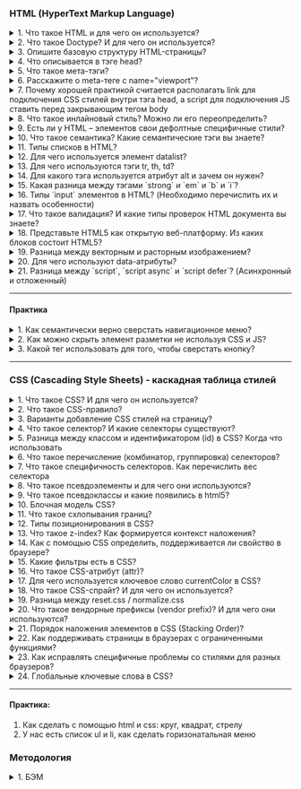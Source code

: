 ### HTML (HyperText Markup Language)

<details>
<summary> 1. Что такое HTML и для чего он используется? </summary>

HTML (Hypertext Markup language) – язык гипертекстовой разметки. Используется для того, чтобы сообщать вашему браузеру, как отображать веб-страницу. 
</details>

<details>
<summary> 2. Что такое Doctype? И для чего он используется? </summary>

Doctype добавляется первой строкой любого HTML-кода и используется для указания типа документа. 

</details>

<details>
<summary> 3. Опишите базовую структуру HTML-страницы? </summary>

1. В начале идет `<!Doctype Html>` - корневая обертка страницы
2. `head` -  своеобразный вспомогательный тег, которая содержит все необходимые данные о HTML документа - это может быть 
* заголовок, 
* описание, 
* cиоинформация, 
* подключение стилей, шрифтов, 
* метаинформации 
3. `body` – содержит всю разметку html документа. Именно это разметка и будет отображается в браузере

</details>

<details>
<summary> 4. Что описывается в тэге head?</summary>

1. Title – основной заголовок html – страницы
2. Метатеги, в основном нужны для 3 вещей: прописать кодировку, добавить описание и ключевые слова, а также указать вспомогательные механизмы для браузеров и устройств
3. Путь к таблице стилей, могут быть как внешние стили или внутренние стили самого ресурса. Выполняется это с помощью специального тега link, помимо этого можно подключить сторонние ресурсы: шрифты. 
4. А также внутри него подключаются все возможные скрипты. Для этого указывается тег скрипт в котором пишется код скрипта либо с помощью атрибута src указывается путь к внешнему js-коду

</details>

<details>
<summary> 5. Что такое мета-тэги? </summary>

Это специальные теги, которые находятся внутри тега страницы (контейнере) head и описывают содержимое сомой страницы, а затем передает информацию поисковой системе. Метатеги - Кодировка: UTF - 8; СЕО-информация для продвижение в поисковой системе; Вспомогательные механизмы для браузера и устройств

</details>

<details>
<summary> 6. Расскажите о meta-теге с name="viewport"?</summary>

Он нужен для контроля масштаба отображения страницы: `<meta name="viewport" content="width=device-width, initial-scale=1">`

Ключевым атрибутом content описывается, каким образом страничка должна себя вести на устройствах с разным разрешением:
•	Width – определяет размер окна просмотра, может быть установлен на определенное кол-во пикселей или на специальное значение device-width, которая означает ширину экрана в css пикселях в масштабе 100%
•	Initial-scale – контролирует уровень масштабирование при первой загрузки страницы: 1.0 (обычно определяет). Свойство max-scale/min-scale – определяет как пользователям разрешено увеличивать или уменьшать страницу. А если мы хотим запретить масштабирование используем userscalable: 0

</details>


<details>
<summary> 7. Почему хорошей практикой считается располагать link для подключения CSS стилей внутри тэга head, а script для подключения JS ставить перед закрывающим тегом body</summary>

1. Тег link внутри шапки сайта описана сцепификацой HTML. Если в head находится stylesheet, то страница загружается быстрее 

2. Сначала подключаются html и css при первой загрузке страницы и они должны находится в самом header. После того как все загрузилось используется js, если мы поставим js в самое начало, то оно будет блокировать (загрузку) от рисовку html. Размещение скриптов внизу позволяет сперва распарсить и показать пользователю весь HTML, а затем уже добавить к нему логику.

</details>

<details>
<summary>8. Что такое инлайновый стиль? Можно ли его переопределить?</summary>

Инлайновый стиль – это стиль, который находится внутри определенного тега. Переопределить его можно только с помощью дерективы !important, которую можно добавлять на css-свойство
</details>


<details>
<summary>9. Есть ли у HTML – элементов свои дефолтные специфичные стили?</summary>

Да, конечно есть. В загаловах - увеличение размера, отступы и жирность. Cписки – маркеры и цифры; Даже у параграфа появляется дополнительный margin

Ньюанс заключается в том, что разные дефолтные стили отличаются по разному в разных браузерах. По этому, чтобы вверстка была одинакого во всех браузерах (кросс-браузерность) используется либо normalice.css либо reset.css (об этом поговорим чуть позже)

</details>

<details>
<summary>10. Что такое семантика? Какие семантические тэги вы знаете?</summary>

Семантика в контексте HTML – это использование правильных тегов, описывающих содержимого контента внутри себя. Семантический тег - это тот тег, который поясняет, что находится внутри тега: <header>Шапка</header>; <p>Параграф</p>; <nav>Навигационное меню</nav>; <em>Курсив</em>
</details>



<details>
<summary>11. Типы списков в HTML?</summary>

1. `<ul>` - маркированный список. Каждый элемент списка отмечается маркером: li;
2. `<ol>` - нумерованный список. Каждый элемент списка отмечается маркером: li;
3. Cписок определений, cостоит он из следующиз тегов: `dl` – основная обертка, `dt` –определения и `dd` – поясняющий текст;

</details>


<details>
<summary>12. Для чего используется элемент datalist? </summary>

Используется для создания выпадающего списка, которое можно выбирать при наборе в текстовом поле и datalist с атрибутом id должен полностью совпадать с содержимым: "" с input элементом атрибутом лист. 
</details>


<details>
<summary> 13. Для чего используются тэги tr, th, td?</summary>

Данные теги используются внутри другого тега: `<table>`, а тот в свою очередь необходим для создания таблиц:

`<tr>` (table row) – контейнер для создания строки таблицы, каждая ячейка в пределах строки может задаваться с помощью тега: `<th>` и `<td>`
`<th>` (table-header) – предназначен для создания одной ячейки таблицы, которая обозначается как загаловочный текст, и отмечается он жирным шрифтом и выравнивается по центру
`<td>` (table-data) – предназначен для создания одной ячейки таблицы 

</details>


<details>
<summary> 14. Для какого тэга используется атрибут alt и зачем он нужен?</summary>

Данный атрибут добавляется для тега картинки. Если вдруг у нас картинка не отобразится на странице, то вместо него отобразится (поясняющий) текст, тот который мы указали в alt. 

Данный атрибут также полезен для людей с ограниченными возможностями, когда страница будет читаться скринридером, то при чтении и будет зачитываться то, что находится в alt. (Помимо этого использование атрибута улучшается accessibility (доступной страницы) так как различные скринридеры при чтении веб-страницы зачитывают его. В результате пользователи с ограниченными возможностями понимает контекст используемого изображения)

Стоит отметить, что данный атрибут – является обязательным, и если он будет отсутствовать, то Валидатор выдаст ошибку.

</details>


<details>
<summary> 15. Какая разница между тэгами `strong` и `em` и `b` и `i`?</summary>

Теги: `strong` и `b` - делает текст жирным, 
Теги `em` и `i` - делает его курсивным. 

Однако стоит отметить, что теги: `strong` и `em` - когда робот (скринридер) будет читать наш текст, то внутри данных тегов будет выделен акцент (логическое выделение - важность) в то время как: `b` и `i` просто изменяет визуальный вид обернутого элемента и во время чтения на нем не будет акцента.

</details>

<details>
<summary> 16. Типы `input` элементов в HTML? (Необходимо перечислить их и назвать особенности)</summary>

Input – элемент необходим для общения (коммуникации) с пользователям, он предназначен для получение вводимых данных. У него есть атрибут type, который поможет выбрать тот или иной тип: 

* input type = “text” - предназначенный для ввода букв, цифр и специальных символов. 
* input type = “password” – используется для паролей. Его особенность - отображаются как звездочки. 
* input type = “email”> - предназначен для ввода эмейла пользователи.  
* input type = “number”> - позволяет вводить только числовое значение ну и при фокусировке на нем открывается клавиатура, содержащие только цифры. 
* input type = “button” (input type = “submit”) – поле для ввода. В этом случае превращается в кнопку, с помощью сабмит можно даже отправить форму. 
* input type checkbox ( radio)  button - заменяет поле ввода на специальные элементы либо квадрат с галочкой либо кружок с точкой. 
* input type day month daytime local предназначены для ввода даты. 

</details>


<details>
<summary> 17. Что такое валидация? И какие типы проверок HTML документа вы знаете?</summary>

Работа валидатором заключается в следующем: сначала определяется тип документа, который указывается с помощью <!Doctype> затем проверяет html код на правильность и отсутствие ошибок. W3S 

</details>

<details>
<summary>18. Представьте HTML5 как открытую веб-платформу. Из каких блоков состоит HTML5?</summary>

•	Семантика (позволяет более точно описать из чего состоит контент).
•	Стилизация (позволяет создавать более сложные темы оформления).
•	Доступ к устройствам (позволяет взаимодействовать с различными устройствами ввода и вывода).
•	Связанность (позволяет общаться с сервером).
•	Офлайн и хранилище (позволяют страницам хранить данные локально на клиентской стороне и более эффективно работать в офлайне)
•	Мультимедиа (создание и подключение видео и аудио).
•	2D/3D-графика и эффекты (позволяет расширить возможности презентации).
•	Производительность и интеграция (обеспечивает большую скорость оптимизации и лучшее использование аппаратных средств).

</details>


<details>
<summary>19. Разница между векторным и расторным изображением?</summary>

Растровое изображение – складываются из множества маленьких ячеек – пикселей, где каждый пиксель содержит информацию о цвете. Определить растровое изображение можно увеличив его масштаб: на определённом этапе станет заметно множество маленьких квадратов — это и есть пиксели. Наиболее распространённые растровые форматы: JPEG, PNG.

В отличие от растровых, векторные изображения состоят уже не из пикселей, а из множества опорных точек и соединяющих их кривых. Векторное изображение описывается математическими формулами и, соответственно, не требует наличия информации о каждом пикселе. Сколько ни увеличивай масштаб векторного изображения, вы никогда не увидите пикселей. Самые популярные векторные форматы: SVG, AI. Источник

</details>





<details>
<summary>20. Для чего используют data-атрибуты?</summary>

До появления JS-фреймворков, он использовался (применялся) для  хранений информаций. А в последующем можно было использовать в JS для манипуляции. 

Другими словами: прямо в дом дерева можно хранить дополнительные данные, основным минусом была безопасность, она была слабая, так как изменить атрибут без проблем можно через консоль разработчика

<img src='./assets/5.png' alt='Селектора'/>

</details>


<details>
<summary>21. Разница между `script`, `script async` и `script defer`? (Асинхронный и отложенный)</summary>

Обычно браузеры загружают `script` синхронно, во время разбора документа. Поэтому принято добавлять скрипты в конец документа, перед `</body>`, чтобы они не тормозили загрузку страницы. Но при помощи атрибутов defer и async можно явно управлять порядком загрузки и выполнения скриптов.

* `<script async src="...">` => скрипт выполняется параллельно c чтением html документа. Он не будет ждать когда произойдет загрузка и отображение веб-страницы. 

* `<script defer src="...">` – указывает браузеру, что скрипт должен быть выполнен после того, как HTML-документ будет полностью разобран (похоже на дефолтное значение script). Однако defer гарантирует, что на момент исполнения script-кода, дом-дерева будет полностью готова.  Стоит отметить, что скрипт с defer не блокирует страницу

На практике defer используется для скриптов, которым требуется доступ ко всему DOM-дереву или если важен их порядок выполнения. А async хорош для независимых скриптов, например счётчиков и рекламы, порядок выполнения которых не играет роли.

</details>

---



#### Практика


<details>
<summary> 1. Как семантически верно сверстать навигационное меню?</summary>
<img src='./assets/4.png'/>
</details>

<details>
<summary> 2. Как можно скрыть элемент разметки не используя CSS и JS?</summary>

В html есть для этого специальный атрибут: hidden, однако это не самая лучшая практика влиять на страницу через разметку, так как он не виден не только для пользователя, но и для скринридеров. Данный тег глобальный и его можно добавлять везде. Его аналог в css – это display: none
</details>

<details>
<summary> 3. Какой тег использовать для того, чтобы сверстать кнопку?</summary>

Обычная кнопка: `<button>Кнопела</button>`	

Кнопка подверждения формы, используется либо баттон сабмит либо инпут сабмит
<button type=”submit”>КнопелаИная</button>
<input type=”submit” value=”button>	

<input type = “button”>

</details>

---





### CSS (Cascading Style Sheets) - каскадная таблица стилей

<details>
<summary>1.	Что такое CSS? И для чего он используется?</summary>

CSS (Cascading Style Sheets - “каскадные таблицы стилей”) - формальный язык, с помощью которого описывают внешний вид документа HTML, XML, XHTML. CSS используется для оформления внешнего вида документа (например: для задания цветов, шрифтов, стилей, расположения блоков и т.д). 

Мы выносим стили в отдельный css-файл, чтобы отделить логику и структуру веб-страницы (написанную на HTML) от описания её внешнего вида. Такое разделение дает больше гибкости и возможностей, а также позволяет уменьшить сложность и повторяемость в структурном содержимом.

Другой источник: CSS – каскадная таблица стилей, предназначенная для добавления различных стилей на html страницу. Если чистый html представляет собой каркас (скелет) страницы, то задача CSS - добавить различные визуальные эффекты.
Дополнительная литература: https://blog.ingate.ru/seo-wikipedia/css/

</details>


<details>
<summary>2.	Что такое CSS-правило?</summary>

СSS-правило относится к синтаксису CSS. Синтаксис состоит из селектора и блока объявлений, в котором описываются свойства со значениями:

<img src='./assets/6.png' alt='CSS-правило'/>

CSS-правило сообщает браузеру, что и каким образом будет отформатировано тот или иной селектор. Например: изменить цвет текста заголовка, выделить изображение красной рамкой, установить ширину блока в 200 пикселей и т.д. 
</details>


<details>
<summary>3.	Варианты добавление CSS стилей на страницу?</summary>

* Inline style (внутренние) - в теге добавляется слово style и так мы добавляем стиль
* Внешние стили - когда в html, в хедере пишем стиль
* Отдельный файл со стилями, который подключается через элемент link, в элементе head, `<link rel="stylesheet" type="text/css" href="style.css">`
</details>


<details>
<summary>4.	Что такое селектор? И какие селекторы существуют?</summary>

Селектор необходим для того, чтобы сообщить браузеру к какому элементу (элементам) будет применен стиль. Они делятся на простые и составные

<img src='./assets/7.PNG'> 

1. Универсальный селектор – применяется стиль для всех элементов веб страницы.
2. Селектор атрибута – отбирает элементы по наличию атрибута или его значению. Другими словами, ищет из этого: a [href= “test”] {…} вот это <a href = “test”> … </a>
3. Селектор потомка – цепочка перечисленных через пробел селекторов, обозначает вложенность от родительских элементов к потомку, что позволяет управлять стилями вложенных элементов
4. Селектор только дочернего элемента (комбинатор >) – непосредственно располагается внутри родительского элемента. Ссылка: https://webref.ru/css/selector/child, а также стоит отметить, что он позволяет выбрать элементы только первого уровня вложенности: https://metanit.com/web/html5/5.4.php


</details>


<details>
<summary>5. Разница между классом и идентификатором (id) в CSS? Когда что использовать</summary>

* id - должен быть уникальным и встречаться на странице 1 раз. Вес id - 100; и айди у элмента должен быть только один. Для добавлении логики
* class - можно задавать и использовать много раза. Вес класса - 10; у одного элемента может быть несколько классов. Для добавление стилей

</details>

<details>
<summary>6. Что такое перечисление (комбинатор, группировка) селекторов?</summary>

При помощи перечисление нескольких селекторов через запятую можно избежать дублирования кода. 

Если в нескольких элементов есть определенные повторяющиеся стили, то вполне допустимо вынести эти стили в отдельный блок, после чего в качестве селектора указать несколько классов, тегов, идентификаторов перечислив их через запятую (,). 

Таким образом, описанные стили будут применены сразу к нескольким элементам и нет необходимости повторно писать один и тот же код для каждого селектора

</details>


<details>
<summary>7. Что такое специфичность селекторов. Как перечислить вес селектора</summary>

СС – способ с помощью, которого браузер определяет какие значения CSS – свойства будут применены к элементу. Он представляет собой вес, придаваемый конкретному элементу CSS. 

Инлайновый селектор: 1000
ID (айди): 100
Класс, псевдокласс, атрибут: 10
Элемент, псевдоэлемент:	1

```

li	                                => 1
ul li	                  1 + 1         => 2
#main .item	            100 + 10      => 110
h1 + *[href= “test”]	10 + 1        => 11
#test p	            100 + 1       => 101
li. item.main	      1 + 10 + 10   => 21
#test	                                => 100
ul ol li .item	      1 + 1 + 1 + 10    => 13
ul ol+li	            1 + 1 + 1         => 3
a:hover	            1 + 10            => 11

```

Такие просчеты нужны для того, чтобы писать максимально чистый css-код без постоянного использования important (используется для того, чтобы придать наивысший приоритет среди других)

Стоит отметить, что если специфичность одинаковая то срабатывает последний стиль
<img src='./assets/11.PNG' alt='одинаковая специфичность'>

</details>

<details>
<summary>8.	Что такое псевдоэлементы и для чего они используются?</summary>

Псевдоэлемент – это ключевое слово, которое добавляется на селектор и позволяет стилизировать определенную часть выбранного элемента. 

`::first-letter` – используется для изменения первой буквы в тексте

`::first-line` - используется для изменения первой строчки блочного текста

`::after` – применяется для вставки желаемого контента ПОСЛЕ выбранного элемента. Например: http://htmlbook.ru/css3/after

`::before` – для вставки контента ДО выбранного элемента. Например:
http://htmlbook.ru/css3/before

`::selection` – позволяет применить стили к части документа, которая была выделена у пользователя. Например: http://htmlbook.ru/css/selection
</details>

<details>
<summary>9. Что такое псевдоклассы и какие появились в html5? </summary>

Это какое-то состояние нашего элемента. Например у нас есть абстрактная ссылка с помощью: `псевдокласса (:hover)` - мы можем изменить при наведении на ссылку - цвет.

Или у нас есть маркированный список и мы хотим изменить первую и последню лишку, для этого нам нужны псевдоклассы: `:first-child и :last-child`. Мы также можем изменить цвет с помощью псевдокласса: `:т

</details>


<details>
<summary>10. Блочная модель CSS?</summary>

Определяет размеров блока на странице и их взаимодействие между собой. Состоит он из следующих свойств:

- содержимое (это может быть текст, изображение, видео и др.), ширина (содержимого), которого задается свойством width, а высота (cодержимого) через height;
- padding — внутренний отступ;
- border - границы 
- margin - внешние отступы


</details>


<details>
<summary>11. Что такое схлопывания границ? </summary>

Cхлопывание границ (margin collapsing) - такое поведение, когда margin-top и margin-bottom
объединяются в один отступ. Например у нас есть 2 margina: 10 и 50 пикселей. И будет не 60 пикселей отступа, а 50


</details>



<details>
<summary>12. Типы позиционирования в CSS?</summary>

* Static position (нормальное / статическое позицинирование) - значение по умолчанию, свойства top, right, bottom, left игнорирует;

* Relative position (относительное позиционирование) - элемента устанавливается относительно его исходного места. Его можно менять с помощью top, right, bottom, left. 

* Absolute position (абсолютное позиционирование) - его местоположение задаётся относительно краёв браузера. Он работает с z-index. 

* Fixed position (фиксированное позиционирование) - когда нам необходимо зафиксировать какой-то контейнер в одном месте и при скроле он будет идти вместе с нами.

* Stiky position (липкое позиционирование) - похож на фиксированное позиционирование. Отличие от него, то что нельзя позиционировать элемент по горизонтале, а может только по вертикале через свойства (top, bottom) - относительно вверха низа страницы 
</details>


<details>
<summary>13. Что такое z-index? Как формируется контекст наложения?</summary>

Z-index определяет положение позиционированного элемента (элемент с любой position отличной от static) по оси z.

Элементы с большим значением z-index будут накладываться поверх элементов с меньшим z-index. Например, если нужно поместить одно из изображение позади div-контейнера, можно использовать отрицательное значение свойства z-index: -1

</details>



<details>
<summary>14. Как с помощью CSS определить, поддерживается ли свойство в браузере?</summary>

Для этого есть специальная директива @supports(){}. Она проверяет, поддерживается ли свойство, правило, или css-селектор в браузере. В круглых скобках пишется условие проверки, а в фигурных скобках код, который выполнится, если условие поддерживается. Пример:
</details>


<details>
<summary>15. Какие фильтры есть в CSS?</summary>

1. `Blur (px,em)`	- размытие по Гауссу к исходному изображению. Чем больше радиус, тем больше размытие. Начальное значение: 0
2. `Brigtness (%, 10-дробь)` - изменяет яркость изображение. Также чем больше, тем ярче. Начальное значение: 1
3. `Сontrast (%, 10-дробь)` -	регулирует констрастность между самым темным и светлым участком фона. Начальное значение: 100%, ниже будут уменьшать контрастность, а выше будут увеличивать
4. `Drop-shadow`		Смещение по оси Х смещение по оси Y размытость растяжение цвет тени
5. `Grayscale (%, 10-дробь)` - извлекает все цвета из картинки, делая на выходе черно-белое изображение.


</details>

<details>
<summary>16. Что такое CSS-атрибут (attr)?</summary>

Это css-функция, которая позволяет в файле css достучаться до любого значения атрибута элемента. Работает и с псевдоэлементами. 

<img src='./assets/9.png' alt="attr"/>
</details>


<details>
<summary>17. Для чего используется ключевое слово currentColor в CSS?</summary>

Ключевое слово: currentColor можно использовать в качестве значения для CSS- свойства принимающего цвет (то есть она будет работать для свойств: color, background-color, box-shadow, text-shadow). 

Например, есть: color: blue, и внутри него есть box-shadow: … currentColor, и css автоматически подставит тот самый синий цвет (текущее значение свойства – color). И в случаи изменение одного цвета – изменятся и остальные, которые находятся в currentColor, то есть поменяются на другие цвета

</details>


<details>
<summary>18. Что такое CSS-спрайт? И для чего он используется?</summary>

CSS–спрайт – это картинка, которая объединяет несколько изображений в одно большое. Данный подход используется для набора иконок. 

<img src='/assets/8.png' alt="sprite" />

В первую очередь сокращает кол-во обращений к серверу, так как вместо несколько запросов достаточно сделать только один. 

Дополнительно – это выполнения предзагрузки пока невидимого контента. То есть иконка, которая отображается по наведению, будет загружена заранее, в результате не будет видно мигание при смене картинок

</details>



<details>
<summary>19. Разница между reset.css / normalize.css</summary>

Практически все html-элементы содержат дефолтные стили: размер и жирность шрифта, внутренние и внешние отступы и др. Основной нюанс заключается в том, что каждый браузер применяет разные стили. И для того, чтобы вверстка выглядела одинокого, используют обнуления стилей: reset.css / normalize.css

Они подключаются в самом начале css-файла. И reset.css сбрасывает все дефолтные стили на ноль, а normalize – нормализирует (стабилизирует) для различных браузеров – сохраняет дефолтные стили и делает их везде одинаковым. Недостатком reset.css – это то, что мы стили пишем заново. История: https://www.youtube.com/watch?v=KGYmOlNteas

</details>


<details>
<summary>20.	Что такое вендорные префиксы (vendor prefix)? И для чего они используются?</summary>

Вендорные префиксы – это приставка к названию CSS – свойства, которые добавляют производители браузеров для не стандартизированных (специфических) свойств.

```
-o-	Opera
-moz-	Mozilla
-ms-	Microsoft
-webkit-	Apple
```

Работают они следующим образом: для элемента прописывается CSS свойство в прямом виде для браузеров, которые его понимают. Следом за ним через точку с запятой перечисляется то же самое свойство, но с разными вендорными префиксами для разных браузеров. Браузер из такого кода интерпретирует только то свойства, которое написано под него, а написанные для других браузеров игнорирует.
Может быть вопрос: где можно посмотреть, как поддерживается то или иной свойство? -  Ответ: https://caniuse.com/flexbox

</details>



<details>
<summary>21. Порядок наложения элементов в CSS (Stacking Order)?</summary>

Элементы в HTML имеют объёмную структуру, поэтому они способны перекрывать друг друга. Это поведение можно регулировать с помощью свойства z-index! Но при его отсутствии существует свой порядок наложения (Stacking Order). 

Перечисление по порядку (с самого нижнего): 
* background и border элемента – позиционированные элементы и их дети; 
* элементы с z-index меньше нуля; 
* элементы блочного уровня (в нормальном потоке = position: static); 
* плавающие элементы (float элементы); 
* inline-элементы;
* элементы с z-index=0 или after;
* элементы со свойством opacity меньше 1;

</details>


<details>
<summary>22. Как поддерживать страницы в браузерах с ограниченными функциями?</summary>

Существуют разные техники поддержания кода в «старых» браузерах:
1. Библиотека Modernizer - это библиотека JavaScript, которая определяет функции, доступные в браузере пользователя. Это позволяет веб-страницам избегать неподдерживаемых функций, информируя пользователя о том, что его браузер не поддерживается, или загружая полифилл. 
2. Директива supports – см описание в вопросе выше.
3. Autoprefixer- это веб сервис для расстановки вендорных префиксов для лучшей кроссбраузерности. Автопрефиксер использует данные о популярности браузеров и поддержке ими вендорных префиксов. Опираясь на эту информацию, он расставляет и удаляет префиксы. Автопрефиксер поможет вам с префиксами для: animations, transition, transform, grid, flex, flexbox и других.
4. Ресурс: Caniuse.com – для проверки поддрежки браузеров.

</details>


<details>
<summary>23. Как исправлять специфичные проблемы со стилями для разных браузеров?</summary>

Поскольку существуют разные браузеры, для некоторых свойств в них закладываются разные значение, в результате одна и та же страница может выглядеть по-разному. Применяются разные подходы, чтобы унифицировать начальные стили: 

1. Использование Autoprefixer для автоматической вставки браузерных префиксов. Она берёт с Can I Use последние данные о префиксах и популярности браузеров, читает ваш файл стилей, находит свойства и значения, которым действительно нужны префиксы и добавляет их. Есть и свои недостатки: https://habr.com/ru/company/evilmartians/blog/176909/, но я опустил этот момент

2. Подключение reset.css / normalize.css
3. Разделение стилей для разных браузеров, и их динамическая подгрузка
4. Использование сторонних проблем: по типу bootstrap, tailwind (которая уже решает эти проблемы со стилями).
5. Тестирование приложение в такой платформе как: browserstack

</details>


<details>
<summary>24. Глобальные ключевые слова в CSS?</summary>

Для всех свойств CSS можно задать значения в виде ключевых слов: initial (значение по умолчанию), inherit (наследование), unset, revert.

* initial – значение по умолчанию. У каждого блока есть свои базовые (не браузерные) значения по умолчанию, который срабатывают еще до написания css -стилей.

* Inherit – заставляет в элементе использовать вычисленное значение свойства из родительского элемента. Т.е. берется значение свойства, как у родителя.

* Unset - устанавливает значение свойства как inherit, если свойство наследуется от своего родителя, в противном случае (т.е. если свойство не наследуемое), значение устанавливается как initial.

* Revert – возврат к браузерным стилям. (не путать с initial). 

</details>

---

#### Практика:

1. Как сделать с помощью html и css: круг, квадрат, стрелу
2. У нас есть список ul и li, как сделать горизонатальная меню 

### Методология 

<details>
<summary>1. БЭМ</summary>

БЭМ - методология, которая расшифровывается как блок, элемент, модификатор. Разработан он яндексам как компонентный подход в верстке. Он создан в первую очередь для переиспользование компонентов, что помогает в работе на крупных проектов. 

Блоки - это независимые единицы, которые могут состоять из других блоков или элементов. 

Элемент является его дочерним элементом. 

А модификатор - класс, который позволяет стилизовать элемент, который отличается от других элементов этого порядка


Например у нас есть меню на сайте - блок; ссылки в меню - это элемент; а разный цвет ссылок в зависимости от темы - модификатор

</details>